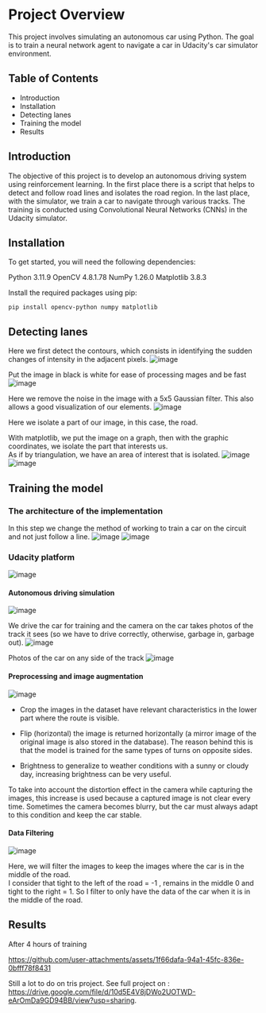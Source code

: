 # Project Overview

This project involves simulating an autonomous car using Python. The goal is to train a neural network agent to navigate a car in Udacity's car simulator environment.

## Table of Contents
- Introduction
- Installation
- Detecting lanes
- Training the model
- Results


## Introduction

The objective of this project is to develop an autonomous driving system using reinforcement learning. 
In the first place there is a script that helps to detect and follow road lines and isolates the road region.
In the last place, with the simulator, we train a car to navigate through various tracks. The training is conducted using Convolutional Neural Networks (CNNs) in the Udacity simulator.


## Installation
To get started, you will need the following dependencies:

Python 3.11.9
OpenCV 4.8.1.78
NumPy 1.26.0
Matplotlib 3.8.3

Install the required packages using pip:

    pip install opencv-python numpy matplotlib


## Detecting lanes
Here we first detect the contours, which consists in identifying the sudden changes of intensity in the adjacent pixels. 
![image](https://github.com/user-attachments/assets/1565093b-2b9e-4479-98be-e7d7fbc12770)


Put the image in black is white for ease of processing mages and be fast
![image](https://github.com/user-attachments/assets/9fded69d-521c-4b5e-9d1c-35739634a00f)

Here we remove the noise in the image with a 5x5 Gaussian filter. This also allows a good visualization of our elements.
![image](https://github.com/user-attachments/assets/8813e34d-6e1e-4496-b083-8d460c962d31)


Here we isolate a part of our image, in this case, the road.

With matplotlib, we put the image on a graph, then with the graphic coordinates, we isolate the part that interests us.  
As if by triangulation, we have an area of interest that is isolated. 
![image](https://github.com/user-attachments/assets/b4842cde-050d-4237-9516-bebcf4e9dc43)
![image](https://github.com/user-attachments/assets/cc6830bd-acaa-4dda-af82-33dd67eacaa9)



## Training the model

### The architecture of the implementation
In this step we change the method of working to train a car on the circuit and not just follow a line.
![image](https://github.com/user-attachments/assets/4d78a843-b7cc-44b7-ad50-0c7ea8f8e93f)
![image](https://github.com/user-attachments/assets/b50d6e74-7e80-417e-b47c-318bd9e78839)


### Udacity platform
![image](https://github.com/user-attachments/assets/49227acc-9b29-4be0-af5c-6bf4a4dde370)


#### Autonomous driving simulation
![image](https://github.com/user-attachments/assets/ba4bb04d-ae7e-47dc-8ae4-ff003ee35a6a)


We drive the car for training and the camera on the car takes photos of the track it sees (so we have to drive correctly, otherwise, garbage in, garbage out). 
![image](https://github.com/user-attachments/assets/bbdb696d-acfe-498b-be8e-e031d8259421)



Photos of the car on any side of the track
![image](https://github.com/user-attachments/assets/0337d4ba-c624-4517-bc37-6e779d7c2762)


#### Preprocessing and image augmentation
![image](https://github.com/user-attachments/assets/0691d259-4db6-480b-9d45-1addd909a775)

- Crop the images in the dataset have relevant characteristics in the lower part where the route is visible. 

- Flip (horizontal) the image is returned horizontally (a mirror image of the original image is also stored in the database).  The reason behind this is that the model is trained for the same types of turns on opposite sides.

- Brightness to generalize to weather conditions with a sunny or cloudy day, increasing brightness can be very useful. 


To take into account the distortion effect in the camera while capturing the images, this increase is used because a captured image is not clear every time. Sometimes the camera becomes blurry, but the car must always adapt to this condition and keep the car stable. 


#### Data Filtering

![image](https://github.com/user-attachments/assets/cf15afb5-e1f1-42ff-af20-3df765a8d5f9)

Here, we will filter the images to keep the images where the car is in the middle of the road.   
I consider that tight to the left of the road = -1 , remains in the middle 0 and tight to the right = 1. 
So I filter to only have the data of the car when it is in the middle of the road.  


## Results
After 4 hours of training


https://github.com/user-attachments/assets/1f66dafa-94a1-45fc-836e-0bfff78f8431

Still a lot to do on tris project.
See full project on : https://drive.google.com/file/d/10d5E4V8jDWo2UOTWD-eArOmDa9GD94BB/view?usp=sharing.
